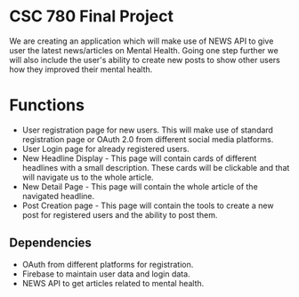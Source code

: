 # CSC 780 Final Project

We are creating an application which will make use of NEWS API to give user the latest news/articles on Mental Health. Going one step further we will also include the user's ability to create new posts to show other users how they improved their mental health.


# Functions

- User registration page for new users. This will make use of standard registration page or OAuth 2.0 from different social media platforms.
- User Login page for already registered users.
- New Headline Display - This page will contain cards of different headlines with a small description. These cards will be clickable and that will navigate us to the whole article.
- New Detail Page - This page will contain the whole article of the navigated headline.
- Post Creation page -  This page will contain the tools to create a new post for registered users and the ability to post them.

## Dependencies

- OAuth from different platforms for registration.
- Firebase to maintain user data and login data.
- NEWS API to get articles related to mental health.